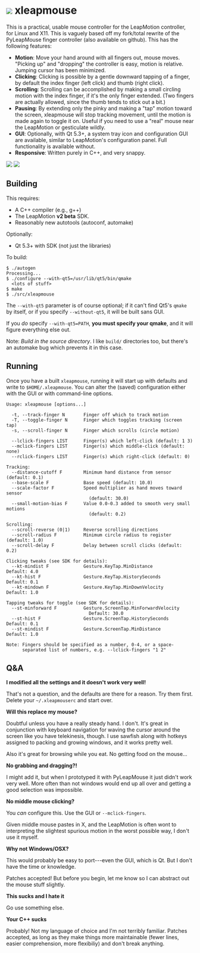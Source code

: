 # <img src="http://ogmo.mephle.net/xleapmouse/xleapmouse.png"> xleapmouse

This is a practical, usable mouse controller for the LeapMotion
controller, for Linux and X11.  This is vaguely based off my
fork/total rewrite of the PyLeapMouse finger controller (also
available on github).  This has the following features:

* **Motion**: Move your hand around with all fingers out, mouse moves.
  "Picking up" and "dropping" the controller is easy, motion is
  relative.  Jumping cursor has been minimized.
* **Clicking**: Clicking is possible by a gentle downward tapping of a
  finger, by default the index finger (left click) and thumb (right
  click).
* **Scrolling**: Scrolling can be accomplished by making a small
  circling motion with the index finger, if it's the only finger
  extended.  (Two fingers are actually allowed, since the thumb tends
  to stick out a bit.)
* **Pausing**: By extending only the pinky and making a "tap" motion
  toward the screen, xleapmouse will stop tracking movement, until the
  motion is made again to toggle it on.  Useful if you need to use a
  "real" mouse near the LeapMotion or gesticulate wildly.
* **GUI**: Optionally, with Qt 5.3+, a system tray icon and
  configuration GUI are available, similar to LeapMotion's
  configuration panel.  Full functionality is available without.
* **Responsive**: Written purely in C++, and very snappy.

<img src="http://ogmo.mephle.net/xleapmouse/tracking.png">
<img src="http://ogmo.mephle.net/xleapmouse/clicking.png">

## Building

This requires:

* A C++ compiler (e.g., g++)
* The LeapMotion **v2 beta** SDK.
* Reasonably new autotools (autoconf, automake)

Optionally:

* Qt 5.3+ with SDK (not just the libraries)

To build:

```console
$ ./autogen
Processing...
$ ./configure --with-qt5=/usr/lib/qt5/bin/qmake
  <lots of stuff>
$ make
$ ./src/xleapmouse
```

The `--with-qt5` parameter is of course optional; if it can't find
Qt5's `qmake` by itself, or if you specify `--without-qt5`, it will be
built sans GUI.

If you *do* specify `--with-qt5=PATH`, **you must specify your
qmake**, and it will figure everything else out.

Note: *Build in the source directory*.  I like `build/` directories
too, but there's an automake bug which prevents it in this case.

## Running

Once you have a built `xleapmouse`, running it will start up with
defaults and write to `$HOME/.xleapmouse`.  You can alter the (saved)
configuration either with the GUI or with command-line options.

```console
Usage: xleapmouse [options...]

  -t, --track-finger N       Finger off which to track motion
  -T, --toggle-finger N      Finger which toggles tracking (screen tap)
  -s, --scroll-finger N      Finger which scrolls (circle motion)

  --lclick-fingers LIST      Finger(s) which left-click (default: 1 3)
  --mclick-fingers LIST      Finger(s) which middle-click (default: none)
  --rclick-fingers LIST      Finger(s) which right-click (default: 0)

Tracking:
  --distance-cutoff F        Minimum hand distance from sensor (default: 0.1)
  --base-scale F             Base speed (default: 10.0)
  --scale-factor F           Speed multiplier as hand moves toward sensor
                               (default: 30.0)
  --small-motion-bias F      Value 0.0-0.3 added to smooth very small motions
                               (default: 0.2)

Scrolling:
  --scroll-reverse (0|1)     Reverse scrolling directions
  --scroll-radius F          Minimum circle radius to register (default: 1.0)
  --scroll-delay F           Delay between scroll clicks (default: 0.2)

Clicking tweaks (see SDK for details):
  --kt-mindist F             Gesture.KeyTap.MinDistance        Default: 4.0
  --kt-hist F                Gesture.KeyTap.HistorySeconds     Default: 0.1
  --kt-mindown F             Gesture.KeyTap.MinDownVelocity    Default: 1.0

Tapping tweaks for toggle (see SDK for details):
  --st-minforward F          Gesture.ScreenTap.MinForwardVelocity
                               Default: 30.0
  --st-hist F                Gesture.ScreenTap.HistorySeconds  Default: 0.1
  --st-mindist F             Gesture.ScreenTap.MinDistance     Default: 1.0

Note: Fingers should be specified as a number, 0-4, or a space-
      separated list of numbers, e.g. --lclick-fingers "1 2"
```

## Q&A

**I modified all the settings and it doesn't work very well!**

That's not a question, and the defaults are there for a reason.  Try
them first.  Delete your `~/.xleapmouserc` and start over.

**Will this replace my mouse?**

Doubtful unless you have a really steady hand.  I don't.  It's great
in conjunction with keyboard navigation for waving the cursor around
the screen like you have telekinesis, though.  I use sawfish along
with hotkeys assigned to packing and growing windows, and it works
pretty well.

Also it's great for browsing while you eat.  No getting food on the
mouse...

**No grabbing and dragging?!**

I might add it, but when I prototyped it with PyLeapMouse it just
didn't work very well.  More often than not windows would end up all
over and getting a good selection was impossible.

**No middle mouse clicking?**

You *can* configure this.  Use the GUI or `--mclick-fingers`.

Given middle mouse pastes in X, and the LeapMotion is often wont to
interpreting the slightest spurious motion in the worst possible way,
I don't use it myself.

**Why not Windows/OSX?**

This would probably be easy to port---even the GUI, which is Qt.  But
I don't have the time or knowledge.

Patches accepted!  But before you begin, let me know so I can abstract
out the mouse stuff slightly.

**This sucks and I hate it**

Go use something else.

**Your C++ sucks**

Probably!  Not my language of choice and I'm not terribly familiar.
Patches accepted, as long as they make things more maintainable (fewer
lines, easier comprehension, more flexibiliy) and don't break
anything.
